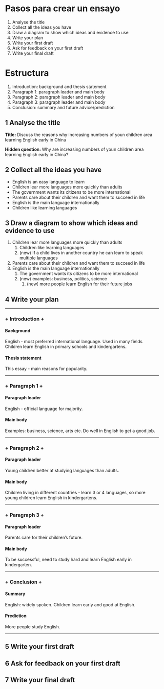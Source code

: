 # Pasos para crear un ensayo

1. Analyse the title
2. Collect all the ideas you have
3. Draw a diagram to show which ideas and evidence to use
4. Write your plan
5. Write your first draft
6. Ask for feedback on your first draft
7. Write your final draft

# Estructura

1. Introduction: background and thesis statement
2. Paragraph 1: paragraph leader and main body
3. Paragraph 2: paragraph leader and main body
4. Paragraph 3: paragraph leader and main body
5. Conclusion: summary and future advice/prediction

## 1 Analyse the title

**Title:** Discuss the reasons why increasing numbers of youn children area learning English early in China

**Hidden question:** Why are increasing numbers of youn children area learning English early in China?

## 2 Collect all the ideas you have

* English is an easy language to learn
* Children lear more languages more quickly than adults
* The government wants its citizens to be more international
* Parents care about their children and want them to succeed in life
* English is the main language internationally
* Children like learning languages

## 3 Draw a diagram to show which ideas and evidence to use

1. Children lear more languages more quickly than adults
   1. Children like learning languages
   2. (new) If a child lives in another country he can learn to speak multiple languages
2. Parents care about their children and want them to succeed in life
3. English is the main language internationally
   1. The government wants its citizens to be more international
   2. (new) examples: business, politics, science
      1. (new) more people learn English for their future jobs

## 4 Write your plan

***

### + Introduction +

#### Background

English - most preferred international language. Used in many fields. Children learn English in primary schools and kindergartens.

#### Thesis statement

This essay - main reasons for popularity.

***

### + Paragraph 1 +

#### Paragraph leader

English - official language for majority.

#### Main body

Examples: business, science, arts etc. Do well in English to get a good job.

***

### + Paragraph 2 +

#### Paragraph leader

Young children better at studying languages than adults.

#### Main body

Children living in different countries - learn 3 or 4 languages, so more young children learn English in kindergartens.

***

### + Paragraph 3 +

#### Paragraph leader

Parents care for their children’s future.

#### Main body

To be successful, need to study hard and learn English early in kindergarten.

***

### + Conclusion +

#### Summary

English: widely spoken. Children learn early and good at English.

#### Prediction

More people study English.

***

## 5 Write your first draft

## 6 Ask for feedback on your first draft

## 7 Write your final draft
